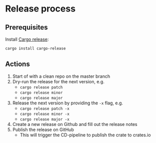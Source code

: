 # Release process

## Prerequisites

Install [Cargo release](https://github.com/crate-ci/cargo-release):

```bash
cargo install cargo-release
```

## Actions

1. Start of with a clean repo on the master branch
2. Dry-run the release for the next version, e.g.
    - `cargo release patch`
    - `cargo release minor`
    - `cargo release major`
3. Release the next version by providing the `-x` flag, e.g.
    - `cargo release patch -x`
    - `cargo release minor -x`
    - `cargo release major -x`
4. Create a new release on Github and fill out the release notes
5. Publish the release on GitHub
    - This will trigger the CD-pipeline to publish the crate to crates.io
